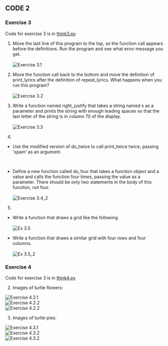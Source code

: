 ## CODE 2

### Exercise 3

Code for exercise 3 is in [think3.py](./think3.py)

1. Move the last line of this program to the top, so the function call appears before the definitions. Run the program and see what error message you get.
<br/><br/>
![Exercise 3.1](./imgs/Ex3_1.png)

2. Move the function call back to the bottom and move the definition of print_lyrics after the definition of repeat_lyrics. What happens when you run this program?
<br/><br/>
![Exercise 3.2](./imgs/Ex3_2.png)

3. Write a function named right_justify that takes a string named s as a parameter and prints the string with enough leading spaces so that the last letter of the string is in column 70 of the display.
<br/><br/>
![Exercise 3.3](./imgs/Ex3_3.png)

4.

* Use the modified version of do_twice to call print_twice twice, passing 'spam' as an argument.
<br/>

* Define a new function called do_four that takes a function object and a value and calls the function four times, passing the value as a parameter. There should be only two statements in the body of this function, not four.
<br/><br/>
![Exercise 3.4_2](./imgs/Ex3_4.png)

5.

* Write a function that draws a grid like the following
<br/><br/>
![Ex 3.5](./imgs/Ex3_5.png)

* Write a function that draws a similar grid with four rows and four columns.
<br/><br/>
![Ex 3.5_2](./imgs/Ex3_5_2.png)

### Exercise 4

Code for exercise 3 is in [think4.py](./think4.py)

2. Images of turtle flowers:

![Exercise 4.2.1](./imgs/421.png) <br/>
![Exercise 4.2.2](./imgs/422.png) <br/>
![Exercise 4.2.2](./imgs/423.png) <br/>

3. Images of turtle pies:

![Exercise 4.3.1](./imgs/431.png) <br/>
![Exercise 4.3.2](./imgs/432.png) <br/>
![Exercise 4.3.2](./imgs/433.png) <br/>